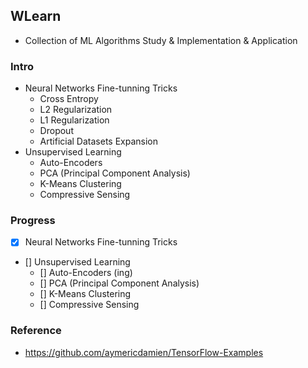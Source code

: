 ## WLearn

* Collection of ML Algorithms Study & Implementation & Application

### Intro

* Neural Networks Fine-tunning Tricks
    - Cross Entropy
    - L2 Regularization
    - L1 Regularization
    - Dropout
    - Artificial Datasets Expansion
* Unsupervised Learning
    - Auto-Encoders
    - PCA (Principal Component Analysis)
    - K-Means Clustering
    - Compressive Sensing

### Progress
* [x] Neural Networks Fine-tunning Tricks
* [] Unsupervised Learning
    - [] Auto-Encoders (ing)
    - [] PCA (Principal Component Analysis)
    - [] K-Means Clustering
    - [] Compressive Sensing


### Reference

* https://github.com/aymericdamien/TensorFlow-Examples
